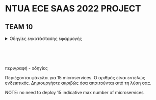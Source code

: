 # NTUA ECE SAAS 2022 PROJECT
  
## TEAM 10
  

<details><summary> Οδηγίες εγκατάστασης εφαρμογής </summary>
<p>


1) Σε ένα terminal τρέχουμε το `./runAll.sh`
2) Σε ενα δεύτερο terminal `cd frontend` και έπειτα `npm run start`
</p>
</details>


<br /><br /><br />



περιγραφή - οδηγίες
  
Περιέχονται φάκελοι για 15 microservices. Ο αριθμός είναι εντελώς ενδεικτικός. Δημιουργήστε ακριβώς όσα απαιτούνται από τη λύση σας.
  
NOTE: no need to deploy 15 indicative max number of microservices  
  
  